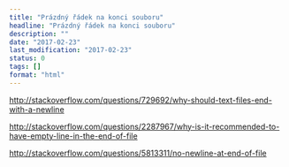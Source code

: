 ```yaml
---
title: "Prázdný řádek na konci souboru"
headline: "Prázdný řádek na konci souboru"
description: ""
date: "2017-02-23"
last_modification: "2017-02-23"
status: 0
tags: []
format: "html"
---
```


http://stackoverflow.com/questions/729692/why-should-text-files-end-with-a-newline

http://stackoverflow.com/questions/2287967/why-is-it-recommended-to-have-empty-line-in-the-end-of-file

http://stackoverflow.com/questions/5813311/no-newline-at-end-of-file